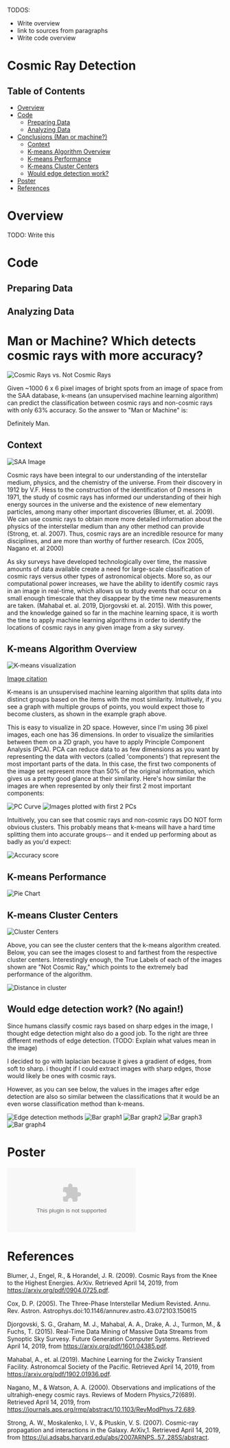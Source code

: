 TODOS:
- Write overview
- link to sources from paragraphs
- Write code overview

# Cosmic Ray Detection

## Table of Contents
- [Overview](#overview)
- [Code](#code)
    * [Preparing Data](#preparer)
    * [Analyzing Data](#analysis)
- [Conclusions (Man or machine?)](#conclusions)
    * [Context](#context)
    * [K-means Algorithm Overview](#k-means-overview)
    * [K-means Performance](#k-means-performance)
    * [K-means Cluster Centers](#cluster-centers)
    * [Would edge detection work?](#edge-detection)
- [Poster](#poster)
- [References](#references)

<a name="overview"></a>
# Overview
TODO: Write this

<a name="code"></a>
# Code

<a name="preparer"></a>
## Preparing Data

<a name="analysis"></a>
## Analyzing Data

<a name="conclusions"></a>
# Man or Machine? Which detects cosmic rays with more accuracy?
![Cosmic Rays vs. Not Cosmic Rays](https://github.com/charlievweiss/cosmic_ray_detection/blob/master/README_figures/CR_vs_NCR.png)

Given ~1000 6 x 6 pixel images of bright spots from
an image of space from the SAA database, k-means
(an unsupervised machine learning algorithm) can
predict the classification between cosmic rays and
non-cosmic rays with only 63% accuracy. So the answer to "Man or Machine" is:

Definitely Man.

<a name="context"></a>
## Context
![SAA Image](https://github.com/charlievweiss/cosmic_ray_detection/blob/master/README_figures/SAA_image1.png)

Cosmic rays have been integral to our understanding of the interstellar medium, physics, and the chemistry of the universe. From their discovery in 1912 by V.F. Hess to the construction of the identification of D mesons in 1971, the study of cosmic rays has informed our understanding of their high energy sources in the universe and the existence of new elementary particles, among many other important discoveries (Blumer, et. al. 2009). We can use cosmic rays to obtain more more detailed information about the physics of the interstellar medium than any other method can provide (Strong, et. al. 2007). Thus, cosmic rays are an incredible resource for many disciplines, and are more than worthy of further research. (Cox 2005, Nagano et. al 2000)

As sky surveys have developed technologically over time, the massive amounts of data available create a need for large-scale classification of cosmic rays versus other types of astronomical objects. More so, as our computational power increases, we have the ability to identify cosmic rays in an image in real-time, which allows us to study events that occur on a small enough timescale that they disappear by the time new measurements are taken. (Mahabal et. al. 2019, Djorgovski et. al. 2015). With this power, and the knowledge gained so far in the machine learning space, it is worth the time to apply machine learning algorithms in order to identify the locations of cosmic rays in any given image from a sky survey.

<a name="k-means-overview"></a>
## K-means Algorithm Overview
![K-means visualization](https://github.com/charlievweiss/cosmic_ray_detection/blob/master/README_figures/k_means_example.png)

[Image citation](https://nbviewer.jupyter.org/github/jakevdp/PythonDataScienceHandbook/blob/master/notebooks/05.11-K-Means.ipynb)

K-means is an unsupervised machine learning algorithm that splits data into distinct groups based on the items with the most similarity. Intuitively, if you see a graph with multiple groups of points, you would expect those to become clusters, as shown in the example graph above.

This is easy to visualize in 2D space. However, since I'm using 36 pixel images, each one has 36 dimensions. In order to visualize the similarities between them on a 2D graph, you have to apply Principle Component Analysis (PCA). PCA can reduce data to as few dimensions as you want by representing the data with vectors (called 'components') that represent the most important parts of the data. In this case, the first two components of the image set represent more than 50% of the original information, which gives us a pretty good glance at their similarity. Here's how similar the images are when represented by only their first 2 most important components:

![PC Curve](https://github.com/charlievweiss/cosmic_ray_detection/blob/master/README_figures/percent_retained.png) ![Images plotted with first 2 PCs](https://github.com/charlievweiss/cosmic_ray_detection/blob/master/README_figures/scatter_plot.png)

Intuitively, you can see that cosmic rays and non-cosmic rays DO NOT form obvious clusters. This probably means that k-means will have a hard time splitting them into accurate groups-- and it ended up performing about as badly as you'd expect:

![Accuracy score](https://github.com/charlievweiss/cosmic_ray_detection/blob/master/README_figures/Accuracy_score.png)

<a name="k-means-performance"></a>
## K-means Performance
![Pie Chart](https://github.com/charlievweiss/cosmic_ray_detection/blob/master/README_figures/pie_chart.png)

<a name="cluster-centers"></a>
## K-means Cluster Centers
![Cluster Centers](https://github.com/charlievweiss/cosmic_ray_detection/blob/master/README_figures/cluster_centers.png)

Above, you can see the cluster centers that the k-means algorithm created. Below, you can see the images closest to and farthest from the respective cluster centers. Interestingly enough, the True Labels of each of the images shown are "Not Cosmic Ray," which points to the extremely bad performance of the algorithm. 

![Distance in cluster](https://github.com/charlievweiss/cosmic_ray_detection/blob/master/README_figures/cluster_ex_with_labels.png)

<a name="edge-detection"></a>
## Would edge detection work? (No again!)

Since humans classify cosmic rays based on sharp edges in the image, I thought edge detection might also do a good job. To the right are three different methods of edge detection. (TODO: Explain what values mean in the image)

I decided to go with laplacian because it gives a gradient of edges, from soft to sharp. i thought if I could extract images with sharp edges, those would likely be ones with cosmic rays.

However, as you can see below, the values in the images after edge detection are also so similar between the classifications that it would be an even worse classification method than k-means.

![Edge detection methods](https://github.com/charlievweiss/cosmic_ray_detection/blob/master/README_figures/edge_detection_methods.png)
![Bar graph1](https://github.com/charlievweiss/cosmic_ray_detection/blob/master/README_figures/bar_max.png) ![Bar graph2](https://github.com/charlievweiss/cosmic_ray_detection/blob/master/README_figures/bar_mean.png)
![Bar graph3](https://github.com/charlievweiss/cosmic_ray_detection/blob/master/README_figures/bar_median.png) ![Bar graph4](https://github.com/charlievweiss/cosmic_ray_detection/blob/master/README_figures/bar_min.png)

<a name="poster"></a>
# Poster

![Poster](https://github.com/charlievweiss/cosmic_ray_detection/blob/master/README_figures/cosmic_ray_poster%20(2).ai)

<a name="references"></a>
# References

Blumer, J., Engel, R., & Horandel, J. R. (2009). Cosmic Rays from the Knee to the Highest 			Energies. ArXiv. Retrieved April 14, 2019, from https://arxiv.org/pdf/0904.0725.pdf.

Cox, D. P. (2005). The Three-Phase Interstellar Medium Revisted. Annu. Rev. Astron. 			Astrophys.doi:10.1146/annurev.astro.43.072103.150615

Djorgovski, S. G., Graham, M. J., Mahabal, A. A., Drake, A. J., Turmon, M., & Fuchs, T. (2015). 		Real-Time Data Mining of Massive Data Streams from Synoptic Sky Survesy. Future 		Generation Computer Systems. Retrieved April 14, 2019, from 						https://arxiv.org/pdf/1601.04385.pdf.

Mahabal, A., et. al.(2019). Machine Learning for the Zwicky Transient Facility. Astronomcal 		Society of the Pacific. Retrieved April 14, 2019, from 							https://arxiv.org/pdf/1902.01936.pdf.

Nagano, M., & Watson, A. A. (2000). Observations and implications of the ultrahigh-enegy 		cosmic rays. Reviews of Modern Physics,72(689). Retrieved April 14, 2019, from 			https://journals.aps.org/rmp/abstract/10.1103/RevModPhys.72.689.

Strong, A. W., Moskalenko, I. V., & Ptuskin, V. S. (2007). Cosmic-ray propagation and 			interactions in the Galaxy. ArXiv,1. Retrieved April 14, 2019, from 					https://ui.adsabs.harvard.edu/abs/2007ARNPS..57..285S/abstract.
